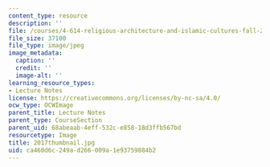 ```yaml
---
content_type: resource
description: ''
file: /courses/4-614-religious-architecture-and-islamic-cultures-fall-2002/ca460d6c249ad266009a1e93759884b2_2017thumbnail.jpg
file_size: 37100
file_type: image/jpeg
image_metadata:
  caption: ''
  credit: ''
  image-alt: ''
learning_resource_types:
- Lecture Notes
license: https://creativecommons.org/licenses/by-nc-sa/4.0/
ocw_type: OCWImage
parent_title: Lecture Notes
parent_type: CourseSection
parent_uid: 68abeaab-4eff-532c-e858-18d3ffb567bd
resourcetype: Image
title: 2017thumbnail.jpg
uid: ca460d6c-249a-d266-009a-1e93759884b2
---
```

